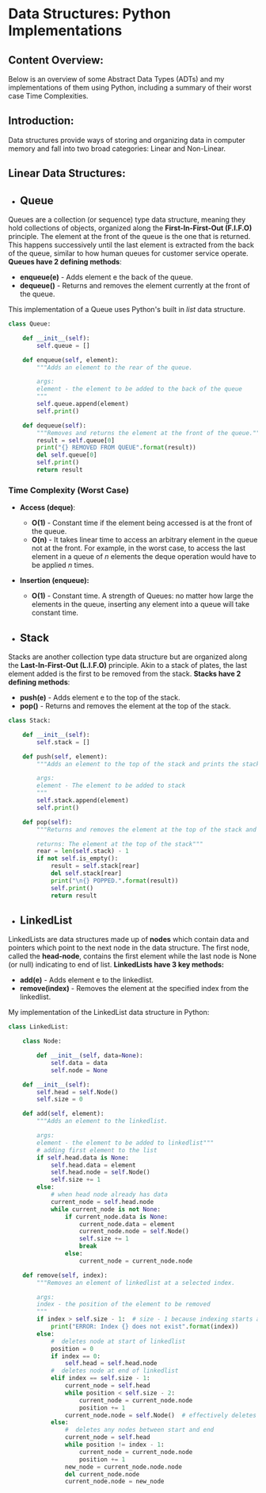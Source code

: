 # Data Structures: Python Implementations

## Content Overview:
Below is an overview of some Abstract Data Types (ADTs) and my implementations of them using Python, including a summary of their worst case Time Complexities.

## Introduction:
Data structures provide ways of storing and organizing data in computer memory and fall into two broad categories: Linear and Non-Linear.

## Linear Data Structures:

* ## Queue
Queues are a collection (or sequence) type data structure, meaning they hold collections of objects, organized along the **First-In-First-Out (F.I.F.O)** principle. The element at the front of the queue is the one that is returned. This happens successively until the last element is extracted from the back of the queue, similar to how human queues for customer service operate.
**Queues have 2 defining methods**:  

 * **enqueue(e)** - Adds element e the back of the queue.
 * **dequeue()** - Returns and removes the element currently at the front of the queue.

This implementation of a Queue uses Python's built in *list* data structure.
 ```Python
 class Queue:

     def __init__(self):
         self.queue = []

     def enqueue(self, element):
         """Adds an element to the rear of the queue.

         args:
         element - the element to be added to the back of the queue
         """
         self.queue.append(element)
         self.print()

     def dequeue(self):
         """Removes and returns the element at the front of the queue."""
         result = self.queue[0]
         print("{} REMOVED FROM QUEUE".format(result))
         del self.queue[0]
         self.print()
         return result
 ```

 ### Time Complexity (Worst Case)
 * **Access (deque)**:
    * **O(1)** - Constant time if the element being accessed is at the front of the queue.
    * **O(n)** - It takes linear time to access an arbitrary element in the queue not at the front. For example, in the worst case, to access the last element in a queue of *n* elements the deque operation would have to be applied *n* times.

* **Insertion (enqueue):**
   * **O(1)** - Constant time. A strength of Queues: no matter how large the elements in the queue, inserting any element into a queue will take constant time.  


* ## Stack
Stacks are another collection type data structure but are organized along the **Last-In-First-Out (L.I.F.O)** principle. Akin to a stack of plates, the last element added is the first to be removed from the stack. **Stacks have 2 defining methods**:

 * **push(e)** - Adds element e to the top of the stack.
 * **pop()** - Returns and removes the element at the top of the stack.  

 ```Python
 class Stack:

     def __init__(self):
         self.stack = []

     def push(self, element):
         """Adds an element to the top of the stack and prints the stack.

         args:
         element - The element to be added to stack
         """
         self.stack.append(element)
         self.print()

     def pop(self):
         """Returns and removes the element at the top of the stack and prints stack.

         returns: The element at the top of the stack"""
         rear = len(self.stack) - 1
         if not self.is_empty():
             result = self.stack[rear]
             del self.stack[rear]
             print("\n{} POPPED.".format(result))
             self.print()
             return result
 ```

* ## LinkedList
LinkedLists are data structures made up of **nodes** which contain data and pointers which point to the next node in the data structure. The first node, called the **head-node**, contains the first element while the last node is None (or null) indicating to end of list. **LinkedLists have 3 key methods:**
 * **add(e)** - Adds element e to the linkedlist.
 * **remove(index)** - Removes the element at the specified index from the linkedlist.

 My implementation of the LinkedList data structure in Python:
 ```Python
 class LinkedList:

     class Node:

         def __init__(self, data=None):
             self.data = data
             self.node = None

     def __init__(self):
         self.head = self.Node()
         self.size = 0

     def add(self, element):
         """Adds an element to the linkedlist.

         args:
         element - the element to be added to linkedlist"""
         # adding first element to the list
         if self.head.data is None:
             self.head.data = element
             self.head.node = self.Node()
             self.size += 1
         else:
             # when head node already has data
             current_node = self.head.node
             while current_node is not None:
                 if current_node.data is None:
                     current_node.data = element
                     current_node.node = self.Node()
                     self.size += 1
                     break
                 else:
                     current_node = current_node.node

     def remove(self, index):
         """Removes an element of linkedlist at a selected index.

         args:
         index - the position of the element to be removed
         """
         if index > self.size - 1:  # size - 1 because indexing starts at zero
             print("ERROR: Index {} does not exist".format(index))
         else:
             #  deletes node at start of linkedlist
             position = 0
             if index == 0:
                 self.head = self.head.node
             #  deletes node at end of linkedlist
             elif index == self.size - 1:
                 current_node = self.head
                 while position < self.size - 2:
                     current_node = current_node.node
                     position += 1
                 current_node.node = self.Node()  # effectively deletes the last node
             else:
                 #  deletes any nodes between start and end
                 current_node = self.head
                 while position != index - 1:
                     current_node = current_node.node
                     position += 1
                 new_node = current_node.node.node
                 del current_node.node
                 current_node.node = new_node
 ```   
